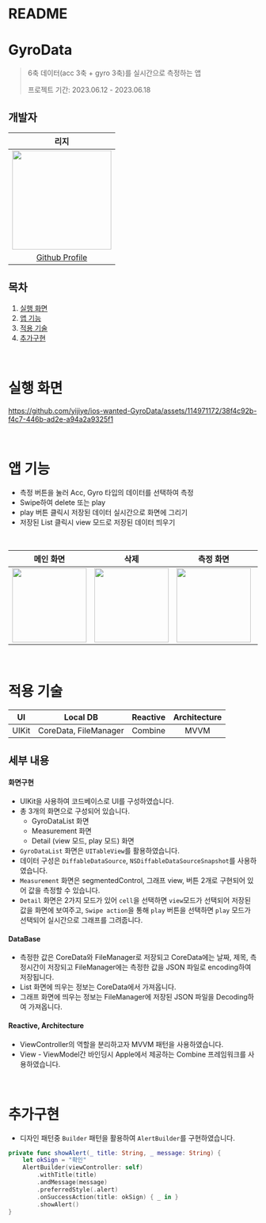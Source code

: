 # README
# GyroData
> 6축 데이터(acc 3축 + gyro 3축)를 실시간으로 측정하는 앱
> 
> 프로젝트 기간: 2023.06.12 - 2023.06.18
> 

## 개발자

| 리지 |
|  :--------: | 
|<Img src ="https://user-images.githubusercontent.com/114971172/221088543-6f6a8d09-7081-4e61-a54a-77849a102af8.png" width="200" height="200"/>
|[Github Profile](https://github.com/yijiye)


## 목차
1. [실행 화면](#실행-화면)
2. [앱 기능](#앱-기능)
3. [적용 기술](#적용-기술)
4. [추가구현](#추가구현)


<br/>

# 실행 화면


https://github.com/yijiye/ios-wanted-GyroData/assets/114971172/38f4c92b-f4c7-446b-ad2e-a94a2a9325f1




<br/>

# 앱 기능

- 측정 버튼을 눌러 Acc, Gyro 타입의 데이터를 선택하여 측정
- Swipe하여 delete 또는 play
- play 버튼 클릭시 저장된 데이터 실시간으로 화면에 그리기 
- 저장된 List 클릭시 view 모드로 저장된 데이터 띄우기


</br>

|                            메인 화면                             |                               삭제                               |                            측정 화면                             |                          play 모드|                              view 모드                              |
|:----------------------------------------------------------------:|:----------------------------------------------------------------:|:----------------------------------------------------------------:|:----------------------------------------------------------------:|:----------------------------------------------------------------:|
| <img src="https://hackmd.io/_uploads/S1FPiZ2P2.gif" width="150"> | <img src="https://hackmd.io/_uploads/HyfYsbnvh.gif" width="150"> | <img src="https://hackmd.io/_uploads/ryioj-3v3.gif" width="150"> | <img src="https://hackmd.io/_uploads/Hk2hsZhw2.gif" width="150"> | <img src="https://hackmd.io/_uploads/HJ3Rob2v2.gif" width="150"> |


<br/>



# 적용 기술

|  UI   | Local DB  | Reactive | Architecture | 
|:-----:|:--------:|:--------:|:------------:|
| UIKit | CoreData, FileManager | Combine  |     MVVM     | 

## 세부 내용

#### 화면구현
- UIKit을 사용하여 코드베이스로 UI를 구성하였습니다.
- 총 3개의 화면으로 구성되어 있습니다.
   - GyroDataList 화면
   - Measurement 화면
   - Detail (view 모드, play 모드) 화면
- `GyroDataList` 화면은 `UITableView`를 활용하였습니다.
- 데이터 구성은 `DiffableDataSource`, `NSDiffableDataSourceSnapshot`를 사용하였습니다.
- `Measurement` 화면은 segmentedControl, 그래프 view, 버튼 2개로 구현되어 있어 값을 측정할 수 있습니다.
- `Detail` 화면은 2가지 모드가 있어 `cell`을 선택하면 `view`모드가 선택되어 저장된 값을 화면에 보여주고, `Swipe action`을 통해 `play` 버튼을 선택하면 `play` 모드가 선택되어 실시간으로 그래프를 그려줍니다.

#### DataBase
- 측정한 값은 CoreData와 FileManager로 저장되고 CoreData에는 날짜, 제목, 측정시간이 저장되고 FileManager에는 측정한 값을 JSON 파일로 encoding하여 저장됩니다.
- List 화면에 띄우는 정보는 CoreData에서 가져옵니다.
- 그래프 화면에 띄우는 정보는 FileManager에 저장된 JSON 파일을 Decoding하여 가져옵니다.

#### Reactive, Architecture
- ViewController의 역할을 분리하고자 MVVM 패턴을 사용하였습니다.
- View - ViewModel간 바인딩시 Apple에서 제공하는 Combine 프레임워크를 사용하였습니다.
    

<br/>

# 추가구현

- 디자인 패턴중 `Builder` 패턴을 활용하여 `AlertBuilder`를 구현하였습니다.

```swift
private func showAlert(_ title: String, _ message: String) {
    let okSign = "확인"
    AlertBuilder(viewController: self)
        .withTitle(title)
        .andMessage(message)
        .preferredStyle(.alert)
        .onSuccessAction(title: okSign) { _ in }
        .showAlert()
}
```

 <br/>
 


